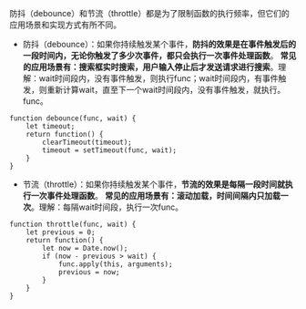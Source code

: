 防抖（debounce）和节流（throttle）都是为了限制函数的执行频率，但它们的应用场景和实现方式有所不同。
- 防抖（debounce）：如果你持续触发某个事件，**防抖的效果是在事件触发后的一段时间内，无论你触发了多少次事件，都只会执行一次事件处理函数**。 **常见的应用场景有：搜索框实时搜索，用户输入停止后才发送请求进行搜索**。理解：wait时间段内，没有事件触发，则执行func；wait时间段内，有事件触发，则重新计算wait，直至下一个wait时间段内，没有事件触发，就执行。func。
```
function debounce(func, wait) {
    let timeout;
    return function() {
        clearTimeout(timeout);
        timeout = setTimeout(func, wait);
    }
}
```
- 节流（throttle）：如果你持续触发某个事件，**节流的效果是每隔一段时间就执行一次事件处理函数**。 **常见的应用场景有：滚动加载，时间间隔内只加载一次**。理解：每隔wait时间段，执行一次func。
```
function throttle(func, wait) {
    let previous = 0;
    return function() {
        let now = Date.now();
        if (now - previous > wait) {
            func.apply(this, arguments);
            previous = now;
        }
    }
}
```